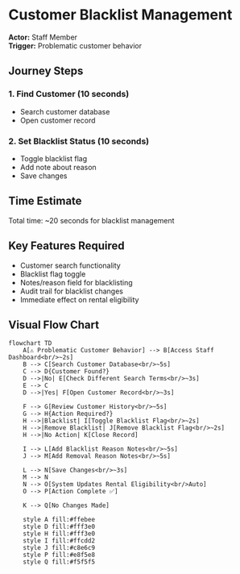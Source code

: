 # Customer Blacklist Management

**Actor:** Staff Member  
**Trigger:** Problematic customer behavior

## Journey Steps

### 1. Find Customer (10 seconds)

- Search customer database
- Open customer record

### 2. Set Blacklist Status (10 seconds)

- Toggle blacklist flag
- Add note about reason
- Save changes

## Time Estimate

Total time: ~20 seconds for blacklist management

## Key Features Required

- Customer search functionality
- Blacklist flag toggle
- Notes/reason field for blacklisting
- Audit trail for blacklist changes
- Immediate effect on rental eligibility

## Visual Flow Chart

```mermaid
flowchart TD
    A[⚠️ Problematic Customer Behavior] --> B[Access Staff Dashboard<br/>~2s]
    B --> C[Search Customer Database<br/>~5s]
    C --> D{Customer Found?}
    D -->|No| E[Check Different Search Terms<br/>~3s]
    E --> C
    D -->|Yes| F[Open Customer Record<br/>~3s]

    F --> G[Review Customer History<br/>~5s]
    G --> H{Action Required?}
    H -->|Blacklist| I[Toggle Blacklist Flag<br/>~2s]
    H -->|Remove Blacklist| J[Remove Blacklist Flag<br/>~2s]
    H -->|No Action| K[Close Record]

    I --> L[Add Blacklist Reason Notes<br/>~5s]
    J --> M[Add Removal Reason Notes<br/>~5s]

    L --> N[Save Changes<br/>~3s]
    M --> N
    N --> O[System Updates Rental Eligibility<br/>Auto]
    O --> P[Action Complete ✅]

    K --> Q[No Changes Made]

    style A fill:#ffebee
    style D fill:#fff3e0
    style H fill:#fff3e0
    style I fill:#ffcdd2
    style J fill:#c8e6c9
    style P fill:#e8f5e8
    style Q fill:#f5f5f5
```
